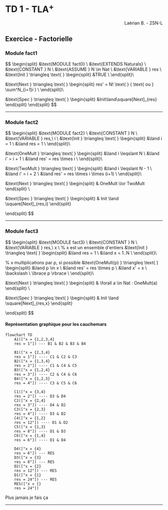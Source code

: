 # TD 1 - $\text{TLA}^+$

<div align="right">
    Laérian B. - 2SN-L
</div>

## Exercice - Factorielle

### Module $\text{fact1}$

$$
\begin{split}
&\text{MODULE fact0} \\
&\text{EXTENDS Naturals} \\
&\text{CONSTANT } N \\
&\text{ASSUME } N \in Nat \\
&\text{VARIABLE } res \\
&\text{Init } \triangleq \text{ }
    \begin{split}
    &TRUE \\
    \end{split}\\

&\text{Next } \triangleq \text{ }
    \begin{split}
    res' = N! \text{ } ( \text{ ou } \sum^N_{i=1}i ) \\
    \end{split}\\

&\text{Spec } \triangleq \text{ }
    \begin{split}
    &Init\land\square[Next]_{res}
    \end{split}
\end{split}
$$

---

### Module $\text{fact2}$

$$
\begin{split}
&\text{MODULE fact2} \\
&\text{CONSTANT } N \\
&\text{VARIABLE } res,\ i \\
&\text{Init } \triangleq \text{ }
    \begin{split}
        &\land i = 1 \\
        &\land res = 1 \\
    \end{split}\\

&\text{OneMult } \triangleq \text{ }
    \begin{split}
    &\land i \leqslant N \\
    &\land i' = i + 1 \\
    &\land res' = res \times i \\
    \end{split}\\

&\text{TwoMult } \triangleq \text{ }
    \begin{split}
    &\land i \leqslant N - 1 \\
    &\land i' = i + 2 \\
    &\land res' = res \times i \times (i+1) \\
    \end{split}\\

&\text{Next } \triangleq \text{ }
    \begin{split}
    & OneMult \lor TwoMult
    \end{split} \\

&\text{Spec } \triangleq \text{ }
    \begin{split}
    & Init \land \square[Next]_{res,i}
    \end{split}

\end{split}
$$

---

### Module $\text{fact3}$

$$
\begin{split}
&\text{MODULE fact3} \\
&\text{CONSTANT } N \\
&\text{VARIABLE } res,\ x \\ % x est un ensemble d'entiers
&\text{Init } \triangleq \text{ }
    \begin{split}
        &\land res = 1 \\
        &\land x = 1..N \\
    \end{split}\\

% x multiplications par p, si possible
&\text{OneMult(p) } \triangleq \text{ }
    \begin{split}
    &\land p \in x \\
    &\land res' = res \times p \\
    &\land x' = x \ \backslash \ \lbrace p \rbrace \\
    \end{split}\\

&\text{Next } \triangleq \text{ }
    \begin{split}
    & \forall a \in Nat : OneMult(a)
    \end{split} \\

&\text{Spec } \triangleq \text{ }
    \begin{split}
    & Init \land \square[Next]_{res,x}
    \end{split}

\end{split}
$$

#### Représentation graphique pour les cauchemars

```mermaid
flowchart TD
    A1(["x = {1,2,3,4}
    res = 1"]) --- B1 & B2 & B3 & B4

    B1(["x = {2,3,4}
    res = 1"]) ---- C1 & C2 & C3
    B2(["x = {1,3,4}
    res = 2"]) ---- C1 & C4 & C5
    B3(["x = {1,2,4}
    res = 3"]) ---- C2 & C4 & C6
    B4(["x = {1,2,3}
    res = 4"]) ---- C3 & C5 & C6

    C1(["x = {3,4}
    res = 2"]) ---- D3 & D4
    C2(["x = {2,4}
    res = 3"]) ---- D4 & D2
    C3(["x = {2,3}
    res = 4"]) ---- D3 & D2
    C4(["x = {1,2}
    res = 12"]) ---- D1 & D2
    C5(["x = {1,3}
    res = 8"]) ---- D1 & D3
    C6(["x = {1,4}
    res = 6"]) ---- D1 & D4

    D4(["x = {4}
    res = 6"]) --- RES
    D3(["x = {3}
    res = 8"]) --- RES
    D2(["x = {2}
    res = 12"]) --- RES
    D1(["x = {1}
    res = 24"]) --- RES
    RES(["x = {}
    res = 24"])
```

Plus jamais je fais ça

---